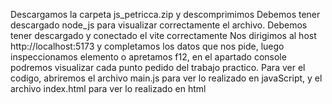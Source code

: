 Descargamos la carpeta js_petricca.zip y descomprimimos
Debemos tener descargado node_js para visualizar correctamente el archivo. 
Debemos tener descargado y conectado el vite correctamente 
Nos dirigimos al host http://localhost:5173 y completamos los datos que nos pide,
luego inspeccionamos elemento o apretamos f12, en el apartado console podremos visualizar cada punto pedido del trabajo practico. 
Para ver el codigo, abriremos el archivo main.js para ver lo realizado en javaScript, y el archivo index.html para ver lo realizado en html
